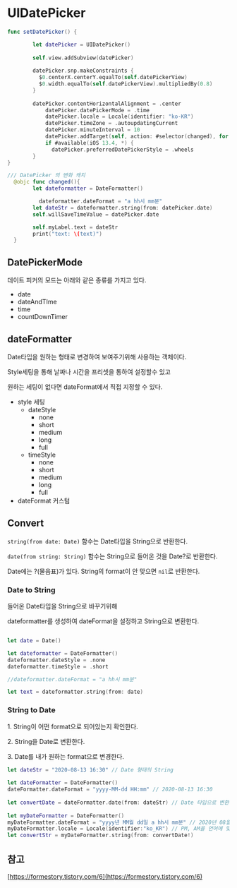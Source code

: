 # UIDatePicker

```swift
func setDatePicker() {

		let datePicker = UIDatePicker()
		
		self.view.addSubview(datePicker)
		
		datePicker.snp.makeConstraints {
		  $0.centerX.centerY.equalTo(self.datePickerView)
		  $0.width.equalTo(self.datePickerView).multipliedBy(0.8)
		}
		
		datePicker.contentHorizontalAlignment = .center
		    datePicker.datePickerMode = .time
		    datePicker.locale = Locale(identifier: "ko-KR")
		    datePicker.timeZone = .autoupdatingCurrent
		    datePicker.minuteInterval = 10
		    datePicker.addTarget(self, action: #selector(changed), for: .valueChanged)
		    if #available(iOS 13.4, *) {
		      datePicker.preferredDatePickerStyle = .wheels
		}
}

/// DatePicker 의 변화 캐치
  @objc func changed(){
        let dateformatter = DateFormatter()

          dateformatter.dateFormat = "a hh시 mm분"
        let dateStr = dateformatter.string(from: datePicker.date)
        self.willSaveTimeValue = datePicker.date

        self.myLabel.text = dateStr
        print("text: \(text)")
  }
```

## DatePickerMode

데이트 피커의 모드는 아래와 같은 종류를 가지고 있다.

- date
- dateAndTIme
- time
- countDownTimer

## dateFormatter

Date타입을 원하는 형태로 변경하여 보여주기위해 사용하는 객체이다. 

Style세팅을 통해 날짜나 시간을 프리셋을 통하여 설정할수 있고

원하는 세팅이 없다면 dateFormat에서 직접 지정할 수 있다.

- style 세팅
    - dateStyle
        - none
        - short
        - medium
        - long
        - full
    - timeStyle
        - none
        - short
        - medium
        - long
        - full
- dateFormat 커스텀

## Convert

`string(from date: Date)` 함수는 Date타입을 String으로 반환한다.

`date(from string: String)` 함수는 String으로 들어온 것을 Date?로 반환한다.

Date에는 ?(물음표)가 있다. String의 format이 안 맞으면 `nil`로 반환한다.

### Date to String

들어온 Date타입을 String으로 바꾸기위해

dateformatter를 생성하여 dateFormat을 설정하고 String으로 변환한다.

```swift

let date = Date()

let dateformatter = DateFormatter()
dateformatter.dateStyle = .none
dateformatter.timeStyle = .short

//dateformatter.dateFormat = "a hh시 mm분"

let text = dateformatter.string(from: date)
```

### String to Date

1. String이 어떤 format으로 되어있는지 확인한다.

2. String을 Date로 변환한다.

3. Date를 내가 원하는 format으로 변경한다.

```swift
let dateStr = "2020-08-13 16:30" // Date 형태의 String
        
let dateFormatter = DateFormatter()
dateFormatter.dateFormat = "yyyy-MM-dd HH:mm" // 2020-08-13 16:30
        
let convertDate = dateFormatter.date(from: dateStr) // Date 타입으로 변환
        
let myDateFormatter = DateFormatter()
myDateFormatter.dateFormat = "yyyy년 MM월 dd일 a hh시 mm분" // 2020년 08월 13일 오후 04시 30분
myDateFormatter.locale = Locale(identifier:"ko_KR") // PM, AM을 언어에 맞게 setting (ex: PM -> 오후)
let convertStr = myDateFormatter.string(from: convertDate!)
```

## 참고

[https://formestory.tistory.com/6](https://formestory.tistory.com/6)
